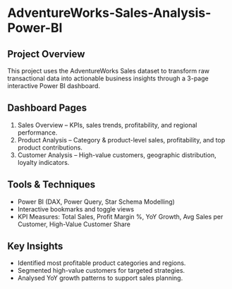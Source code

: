 # AdventureWorks-Sales-Analysis-Power-BI
## Project Overview
This project uses the AdventureWorks Sales dataset to transform raw transactional data into actionable business insights through a 3-page interactive Power BI dashboard.

## Dashboard Pages
1. Sales Overview – KPIs, sales trends, profitability, and regional performance.  
2. Product Analysis – Category & product-level sales, profitability, and top product contributions.  
3. Customer Analysis – High-value customers, geographic distribution, loyalty indicators.

## Tools & Techniques
- Power BI (DAX, Power Query, Star Schema Modelling)
- Interactive bookmarks and toggle views
- KPI Measures: Total Sales, Profit Margin %, YoY Growth, Avg Sales per Customer, High-Value Customer Share

## Key Insights
- Identified most profitable product categories and regions.
- Segmented high-value customers for targeted strategies.
- Analysed YoY growth patterns to support sales planning.

